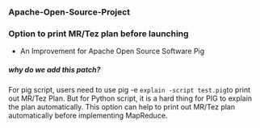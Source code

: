 ### Apache-Open-Source-Project

### Option to print MR/Tez plan before launching
- An Improvement for Apache Open Source Software Pig

##### why do we add this patch?
For pig script, users need to use pig -e ```explain -script test.pig```to print out MR/Tez Plan. But for Python script, it is a hard thing for PIG to explain the plan automatically. This option can help to print out MR/Tez plan automatically before implementing MapReduce.
